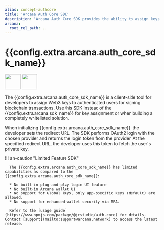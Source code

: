 ```yaml
---
alias: concept-authcore
title: 'Arcana Auth Core SDK'
description: 'Arcana Auth Core SDK provides the ability to assign keys to authenticated users via asynchronous distributed key generation protocol.'
arcana:
  root_rel_path: ..
---
```


# {{config.extra.arcana.auth_core_sdk_name}}

<img src="{{config.extra.arcana.img_dir}}/icons/i_an_authsdk_light.{{config.extra.arcana.img_png}}#only-light" width="50"/>
<img src="{{config.extra.arcana.img_dir}}/icons/i_an_authsdk_dark.{{config.extra.arcana.img_png}}#only-dark" width="50"/>

The {{config.extra.arcana.auth_core_sdk_name}} is a client-side tool for developers to assign Web3 keys to authenticated users for signing blockchain transactions. Use this SDK instead of the {{config.extra.arcana.sdk_name}} for key assignment or when building a completely whitelisted solution.

When initializing {{config.extra.arcana.auth_core_sdk_name}}, the developer sets the redirect URL. The SDK performs OAuth2 login with the chosen provider and returns the login token from the provider. At the specified redirect URL, the developer uses this token to fetch the user's private key.

!!! an-caution "Limited Feature SDK"

      The {{config.extra.arcana.auth_core_sdk_name}} has limited capabilities as compared to the {{config.extra.arcana.auth_core_sdk_name}}:

      * No built-in plug-and-play login UI feature
      * No built-in Arcana wallet UI
      * No support for Global keys, only app-specific keys (default) are allowed.
      * No support for enhanced wallet security via MFA.

      Refer to the [usage guide](https://www.npmjs.com/package/@jrstudio/auth-core) for details. Contact [support](mailto:support@arcana.network) to access the latest release. 
